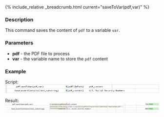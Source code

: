 {% include_relative _breadcrumb.html current="saveToVar(pdf,var)" %}


### Description
This command saves the content of `pdf` to a variable `var`.


### Parameters
- **pdf** \- the PDF file to process
- **var** \- the variable name to store the `pdf` content


### Example
Script:<br/>
![script](image/saveToVar_01.png)

Result:<br/>
![output](image/saveToVar_02.png)
